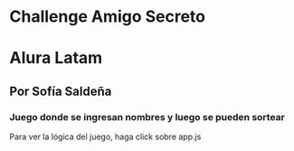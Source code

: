 <h1>Challenge Amigo Secreto</h1>
<h1>Alura Latam</h1>
<h2>Por Sofía Saldeña</h2>
<h3>Juego donde se ingresan nombres y luego se pueden sortear</h3>
Para ver la lógica del juego, haga click sobre app.js
